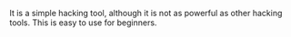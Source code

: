 
It is a simple hacking tool, although it is not as powerful as other hacking tools. This is easy to use for beginners.

